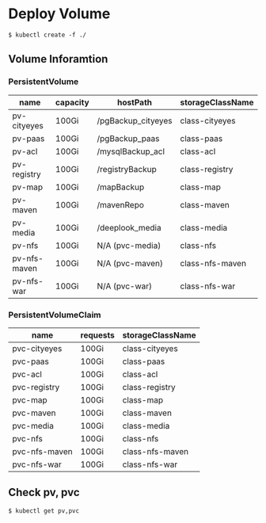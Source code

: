 # Deploy Volume

```shell
$ kubectl create -f ./
```

## Volume Inforamtion

### PersistentVolume
|name|capacity|hostPath|storageClassName|
|-|-|-|-|
|pv-cityeyes|100Gi|/pgBackup_cityeyes|class-cityeyes|
|pv-paas|100Gi|/pgBackup_paas|class-paas|
|pv-acl|100Gi|/mysqlBackup_acl|class-acl|
|pv-registry|100Gi|/registryBackup|class-registry|
|pv-map|100Gi|/mapBackup|class-map|
|pv-maven|100Gi|/mavenRepo|class-maven|
|pv-media|100Gi|/deeplook_media|class-media|
|pv-nfs|100Gi|N/A (pvc-media)|class-nfs|
|pv-nfs-maven|100Gi|N/A (pvc-maven)|class-nfs-maven|
|pv-nfs-war|100Gi|N/A (pvc-war)|class-nfs-war|

### PersistentVolumeClaim
|name|requests|storageClassName|
|-|-|-|
|pvc-cityeyes|100Gi|class-cityeyes|
|pvc-paas|100Gi|class-paas|
|pvc-acl|100Gi|class-acl|
|pvc-registry|100Gi|class-registry|
|pvc-map|100Gi|class-map|
|pvc-maven|100Gi|class-maven|
|pvc-media|100Gi|class-media|
|pvc-nfs|100Gi|class-nfs|
|pvc-nfs-maven|100Gi|class-nfs-maven|
|pvc-nfs-war|100Gi|class-nfs-war|

## Check pv, pvc

```shell
$ kubectl get pv,pvc
```
